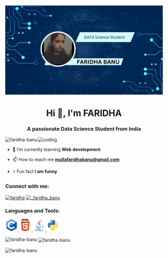 ![logo](https://github.com/FARIDHA-BANU/FARIDHA-BANU/blob/main/Github.jpg)
<h1 align="center">Hi 👋, I'm FARIDHA</h1>
<h3 align="center">A passionate Data Science Student from India</h3>

<img align="right" alt="coding" width="400" src="https://user-images.githubusercontent.com/74038190/249570803-02293768-9242-47e1-bf8f-d084ba0a2d1d.gif">
<p align="left"> <img src="https://komarev.com/ghpvc/?username=faridha-banu&label=Profile%20views&color=0e75b6&style=flat" alt="faridha-banu" /> </p>

- 🌱 I’m currently learning **Web development**

- 📫 How to reach me **mullafaridhabanu@gmail.com**

- ⚡ Fun fact **I am funny**

<h3 align="left">Connect with me:</h3>
<p align="left">
<a href="https://www.hackerrank.com/faridha" target="blank"><img align="center" src="https://raw.githubusercontent.com/rahuldkjain/github-profile-readme-generator/master/src/images/icons/Social/hackerrank.svg" alt="faridha" height="30" width="40" /></a>
<a href="https://www.leetcode.com/_faridha_banu" target="blank"><img align="center" src="https://raw.githubusercontent.com/rahuldkjain/github-profile-readme-generator/master/src/images/icons/Social/leet-code.svg" alt="_faridha_banu" height="30" width="40" /></a>
</p>

<h3 align="left">Languages and Tools:</h3>
<p align="left"> <a href="https://www.cprogramming.com/" target="_blank" rel="noreferrer"> <img src="https://raw.githubusercontent.com/devicons/devicon/master/icons/c/c-original.svg" alt="c" width="40" height="40"/> </a> <a href="https://www.w3.org/html/" target="_blank" rel="noreferrer"> <img src="https://raw.githubusercontent.com/devicons/devicon/master/icons/html5/html5-original-wordmark.svg" alt="html5" width="40" height="40"/> </a> <a href="https://www.java.com" target="_blank" rel="noreferrer"> <img src="https://raw.githubusercontent.com/devicons/devicon/master/icons/java/java-original.svg" alt="java" width="40" height="40"/> </a> <a href="https://www.python.org" target="_blank" rel="noreferrer"> <img src="https://raw.githubusercontent.com/devicons/devicon/master/icons/python/python-original.svg" alt="python" width="40" height="40"/> </a> </p>

<p><img align="left" src="https://github-readme-stats.vercel.app/api/top-langs?username=faridha-banu&show_icons=true&locale=en&layout=compact" alt="faridha-banu" /></p>

<p>&nbsp;<img align="center" src="https://github-readme-stats.vercel.app/api?username=faridha-banu&show_icons=true&locale=en" alt="faridha-banu" /></p>

<p><img align="center" src="https://github-readme-streak-stats.herokuapp.com/?user=faridha-banu&" alt="faridha-banu" /></p>
